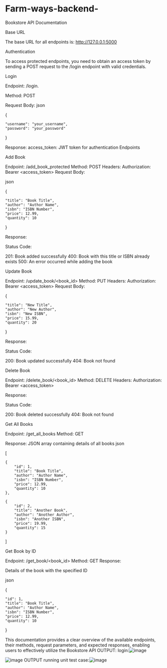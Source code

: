 # Farm-ways-backend-
Bookstore API Documentation

Base URL

The base URL for all endpoints is: http://127.0.0.1:5000

Authentication

To access protected endpoints, you need to obtain an access token by sending a POST request to the /login endpoint with valid credentials.

Login

Endpoint: /login.

Method: POST

Request Body:
json

{

    "username": "your_username",
    "password": "your_password"
}

Response:
access_token: JWT token for authentication
Endpoints

Add Book

Endpoint: /add_book_protected
Method: POST
Headers: Authorization: Bearer <access_token>
Request Body:

json



{

    "title": "Book Title",
    "author": "Author Name",
    "isbn": "ISBN Number",
    "price": 12.99,
    "quantity": 10
}


Response:

Status Code:

201: Book added successfully
400: Book with this title or ISBN already exists
500: An error occurred while adding the book

Update Book

Endpoint: /update_book/<book_id>
Method: PUT
Headers: Authorization: Bearer <access_token>
Request Body:

{

    "title": "New Title",
    "author": "New Author",
    "isbn": "New ISBN",
    "price": 15.99,
    "quantity": 20
    
}


Response:

Status Code:

200: Book updated successfully
404: Book not found

Delete Book

Endpoint: /delete_book/<book_id>
Method: DELETE
Headers: Authorization: Bearer <access_token>

Response:

Status Code:

200: Book deleted successfully
404: Book not found

Get All Books

Endpoint: /get_all_books
Method: GET

Response:
JSON array containing details of all books
json

[

    {
        "id": 1,
        "title": "Book Title",
        "author": "Author Name",
        "isbn": "ISBN Number",
        "price": 12.99,
        "quantity": 10
    },
    
    {
        "id": 2,
        "title": "Another Book",
        "author": "Another Author",
        "isbn": "Another ISBN",
        "price": 19.99,
        "quantity": 15
    }
    
]

Get Book by ID

Endpoint: /get_book/<book_id>
Method: GET
Response:

Details of the book with the specified ID

json

{

    "id": 1,
    "title": "Book Title",
    "author": "Author Name",
    "isbn": "ISBN Number",
    "price": 12.99,
    "quantity": 10
    
}


This documentation provides a clear overview of the available endpoints, their methods, request parameters, and expected responses, enabling users to effectively utilize the Bookstore API
OUTPUT:
login:![image](https://github.com/vishnu810/Farm-ways-backend-/assets/83159673/f75a28c4-1d74-4270-832e-db93f34cfc3e)


![image](https://github.com/vishnu810/Farm-ways-backend-/assets/83159673/b88790ff-c565-439a-945f-927c6b5408e3)
OUTPUT running unit test case:![image](https://github.com/vishnu810/Farm-ways-backend-/assets/83159673/8774723d-4ddc-498e-bb73-4d08b3db8a95)


